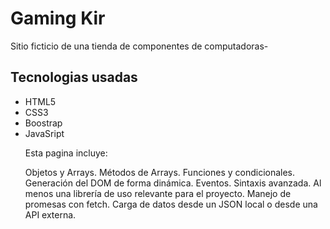 <h1>Gaming Kir</h1>
<p>Sitio ficticio de una tienda de componentes de computadoras-</p>

<h2>Tecnologias usadas</h2>
<ul>
<li>HTML5</li>
<li>CSS3</li>
<li>Boostrap</li>
<li>JavaSript</li>

<p>Esta pagina incluye:</p>

<p>Objetos y Arrays. Métodos de Arrays.
Funciones y condicionales.
Generación del DOM de forma dinámica. Eventos.
Sintaxis avanzada.
Al menos una librería de uso relevante para el proyecto.
Manejo de promesas con fetch. 
Carga de datos desde un JSON local o desde una API externa.
</p>
</ul>
